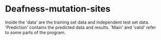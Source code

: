 # Deafness-mutation-sites
Inside the 'data' are the training set data and independent test set data.
'Prediction' contains the predicted data and results.
'Main' and 'valid' refer to some parts of the program.
